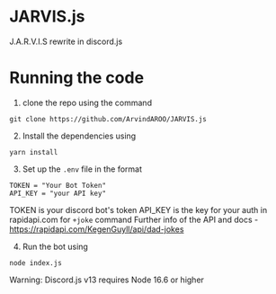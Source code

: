 # JARVIS.js
J.A.R.V.I.S rewrite in discord.js

# Running the code

1. clone the repo using the command 
```
git clone https://github.com/ArvindAROO/JARVIS.js
```

2. Install the dependencies using
```
yarn install
```

3. Set up the `.env` file in the format 
```
TOKEN = "Your Bot Token"
API_KEY = "your API key" 
```
TOKEN is your discord bot's token
API_KEY is the key for your auth in rapidapi.com for `+joke` command
Further info of the API and docs - https://rapidapi.com/KegenGuyll/api/dad-jokes

4. Run the bot using
```
node index.js
```
Warning: Discord.js v13 requires Node 16.6 or higher
